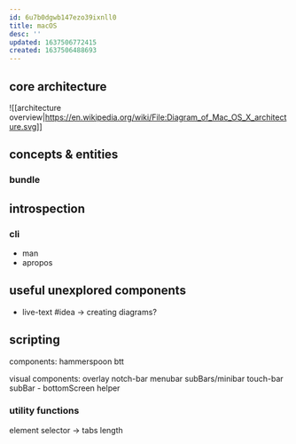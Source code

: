 ```yaml
---
id: 6u7b0dgwb147ezo39ixnll0
title: macOS
desc: ''
updated: 1637506772415
created: 1637506488693
---
```


## core architecture
![[architecture overview|https://en.wikipedia.org/wiki/File:Diagram_of_Mac_OS_X_architecture.svg]]

## concepts & entities
### bundle

## introspection
### cli
- man
- apropos

## useful unexplored components
- live-text
#idea
-> creating diagrams?

## scripting
components:
hammerspoon
btt

visual components:
  overlay
  notch-bar menubar
    subBars/minibar
  touch-bar
    subBar - bottomScreen helper

### utility functions
element selector
  -> tabs
length
